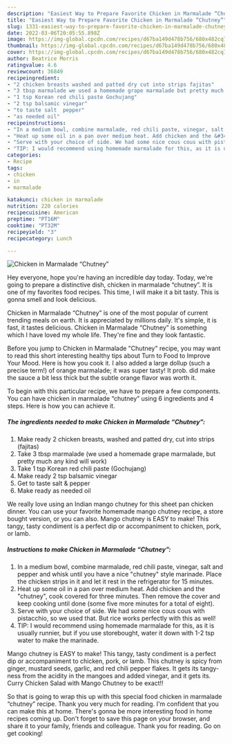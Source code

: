 ```yaml
---
description: "Easiest Way to Prepare Favorite Chicken in Marmalade “Chutney”"
title: "Easiest Way to Prepare Favorite Chicken in Marmalade “Chutney”"
slug: 1331-easiest-way-to-prepare-favorite-chicken-in-marmalade-chutney
date: 2022-03-06T20:05:55.898Z
image: https://img-global.cpcdn.com/recipes/d67ba149d478b756/680x482cq70/chicken-in-marmalade-chutney-recipe-main-photo.jpg
thumbnail: https://img-global.cpcdn.com/recipes/d67ba149d478b756/680x482cq70/chicken-in-marmalade-chutney-recipe-main-photo.jpg
cover: https://img-global.cpcdn.com/recipes/d67ba149d478b756/680x482cq70/chicken-in-marmalade-chutney-recipe-main-photo.jpg
author: Beatrice Morris
ratingvalue: 4.6
reviewcount: 36849
recipeingredient:
- "2 chicken breasts washed and patted dry cut into strips fajitas"
- "3 tbsp marmalade we used a homemade grape marmalade but pretty much any kind will work"
- "1 tsp Korean red chili paste Gochujang"
- "2 tsp balsamic vinegar"
- "to taste salt  pepper"
- "as needed oil"
recipeinstructions:
- "In a medium bowl, combine marmalade, red chili paste, vinegar, salt and pepper and whisk until you have a nice &#34;chutney&#34; style marinade. Place the chicken strips in it and let it rest in the refrigerator for 15 minutes."
- "Heat up some oil in a pan over medium heat. Add chicken and the &#34;chutney&#34;, cook covered for three minutes. Then remove the cover and keep cooking until done (some five more minutes for a total of eight)."
- "Serve with your choice of side. We had some nice cous cous with pistacchio, so we used that. But rice works perfectly with this as well!"
- "TIP: I would recommend using homemade marmalade for this, as it is usually runnier, but if you use storebought, water it down with 1-2 tsp water to make the marinade."
categories:
- Recipe
tags:
- chicken
- in
- marmalade

katakunci: chicken in marmalade 
nutrition: 220 calories
recipecuisine: American
preptime: "PT16M"
cooktime: "PT32M"
recipeyield: "3"
recipecategory: Lunch

---
```



![Chicken in Marmalade “Chutney”](https://img-global.cpcdn.com/recipes/d67ba149d478b756/680x482cq70/chicken-in-marmalade-chutney-recipe-main-photo.jpg)

Hey everyone, hope you're having an incredible day today. Today, we're going to prepare a distinctive dish, chicken in marmalade “chutney”. It is one of my favorites food recipes. This time, I will make it a bit tasty. This is gonna smell and look delicious.

Chicken in Marmalade “Chutney” is one of the most popular of current trending meals on earth. It is appreciated by millions daily. It's simple, it is fast, it tastes delicious. Chicken in Marmalade “Chutney” is something which I have loved my whole life. They're fine and they look fantastic.

Before you jump to Chicken in Marmalade &#34;Chutney&#34; recipe, you may want to read this short interesting healthy tips about Turn to Food to Improve Your Mood. Here is how you cook it. I also added a large dollup (such a precise term!) of orange marmalade; it was super tasty! It prob. did make the sauce a bit less thick but the subtle orange flavor was worth it.


To begin with this particular recipe, we have to prepare a few components. You can have chicken in marmalade “chutney” using 6 ingredients and 4 steps. Here is how you can achieve it.

<!--inarticleads1-->

##### The ingredients needed to make Chicken in Marmalade “Chutney”:

1. Make ready 2 chicken breasts, washed and patted dry, cut into strips (fajitas)
1. Take 3 tbsp marmalade (we used a homemade grape marmalade, but pretty much any kind will work)
1. Take 1 tsp Korean red chili paste (Gochujang)
1. Make ready 2 tsp balsamic vinegar
1. Get to taste salt &amp; pepper
1. Make ready as needed oil


We really love using an Indian mango chutney for this sheet pan chicken dinner. You can use your favorite homemade mango chutney recipe, a store bought version, or you can also. Mango chutney is EASY to make! This tangy, tasty condiment is a perfect dip or accompaniment to chicken, pork, or lamb. 

<!--inarticleads2-->

##### Instructions to make Chicken in Marmalade “Chutney”:

1. In a medium bowl, combine marmalade, red chili paste, vinegar, salt and pepper and whisk until you have a nice &#34;chutney&#34; style marinade. Place the chicken strips in it and let it rest in the refrigerator for 15 minutes.
1. Heat up some oil in a pan over medium heat. Add chicken and the &#34;chutney&#34;, cook covered for three minutes. Then remove the cover and keep cooking until done (some five more minutes for a total of eight).
1. Serve with your choice of side. We had some nice cous cous with pistacchio, so we used that. But rice works perfectly with this as well!
1. TIP: I would recommend using homemade marmalade for this, as it is usually runnier, but if you use storebought, water it down with 1-2 tsp water to make the marinade.


Mango chutney is EASY to make! This tangy, tasty condiment is a perfect dip or accompaniment to chicken, pork, or lamb. This chutney is spicy from ginger, mustard seeds, garlic, and red chili pepper flakes. It gets its tangy-ness from the acidity in the mangoes and added vinegar, and it gets its. Curry Chicken Salad with Mango Chutney to be exact!! 

So that is going to wrap this up with this special food chicken in marmalade “chutney” recipe. Thank you very much for reading. I'm confident that you can make this at home. There's gonna be more interesting food in home recipes coming up. Don't forget to save this page on your browser, and share it to your family, friends and colleague. Thank you for reading. Go on get cooking!
